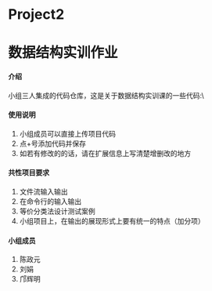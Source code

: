 # Project2

# 数据结构实训作业

#### 介绍
小组三人集成的代码仓库，这是关于数据结构实训课的一些代码:\


#### 使用说明

1.  小组成员可以直接上传项目代码
2.  点+号添加代码并保存
3.  如若有修改的的话，请在扩展信息上写清楚增删改的地方

#### 共性项目要求

1.  文件流输入输出
2.  在命令行的输入输出
3.  等价分类法设计测试案例
4.  小组项目上，在输出的展现形式上要有统一的特点（加分项）

#### 小组成员
1.  陈政元
2.  刘娟
3.  邝辉明
